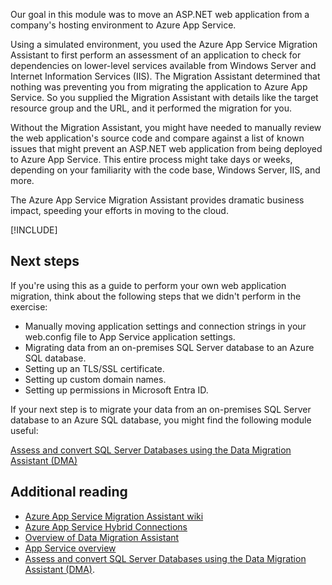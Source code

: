 Our goal in this module was to move an ASP.NET web application from a company's hosting environment to Azure App Service.

Using a simulated environment, you used the Azure App Service Migration Assistant to first perform an assessment of an application to check for dependencies on lower-level services available from Windows Server and Internet Information Services (IIS). The Migration Assistant determined that nothing was preventing you from migrating the application to Azure App Service. So you supplied the Migration Assistant with details like the target resource group and the URL, and it performed the migration for you.

Without the Migration Assistant, you might have needed to manually review the web application's source code and compare against a list of known issues that might prevent an ASP.NET web application from being deployed to Azure App Service. This entire process might take days or weeks, depending on your familiarity with the code base, Windows Server, IIS, and more.

The Azure App Service Migration Assistant provides dramatic business impact, speeding your efforts in moving to the cloud.

[!INCLUDE[](../../../includes/azure-sandbox-cleanup.md)]

## Next steps

If you're using this as a guide to perform your own web application migration, think about the following steps that we didn't perform in the exercise:

- Manually moving application settings and connection strings in your web.config file to App Service application settings.
- Migrating data from an on-premises SQL Server database to an Azure SQL database.
- Setting up an TLS/SSL certificate.
- Setting up custom domain names.
- Setting up permissions in Microsoft Entra ID.

If your next step is to migrate your data from an on-premises SQL Server database to an Azure SQL database, you might find the following module useful:

[Assess and convert SQL Server Databases using the Data Migration Assistant (DMA)](/training/modules/assess-convert-sql-server-databases-using-dma/)

## Additional reading

- [Azure App Service Migration Assistant wiki](https://github.com/Azure/App-Service-Migration-Assistant/wiki/Readiness-Checks)
- [Azure App Service Hybrid Connections](/azure/app-service/app-service-hybrid-connections)
- [Overview of Data Migration Assistant](/sql/dma/dma-overview?view=sql-server-2017)
- [App Service overview](/azure/app-service/overview)
- [Assess and convert SQL Server Databases using the Data Migration Assistant (DMA)](/training/modules/assess-convert-sql-server-databases-using-dma/).
